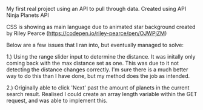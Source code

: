 My first real project using an API to pull through data. Created using API Ninja Planets API

CSS is showing as main language due to animated star background created by Riley Pearce (https://codepen.io/riley-pearce/pen/OJWPjZM)

Below are a few issues that I ran into, but eventually managed to solve:

1.) Using the range slider input to determine the distance. It was initally only coming back with the max distance set as one. This was due to it not detecting the distance changes correctly.
I'm sure there is a much better way to do this than I have done, but my method does the job as intended.

2.) Originally able to click 'Next' past the amount of planets in the current search result. Realised I could create an array length variable within the GET request, and was able to implement this.

